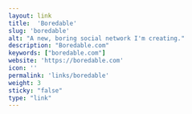 ```yaml
---
layout: link
title:  'Boredable'
slug: 'boredable'
alt: "A new, boring social network I'm creating."
description: "Boredable.com"
keywords: ["boredable.com"]
website: 'https://boredable.com'
icon: ''
permalink: 'links/boredable'
weight: 3
sticky: "false"
type: "link"
---
```

